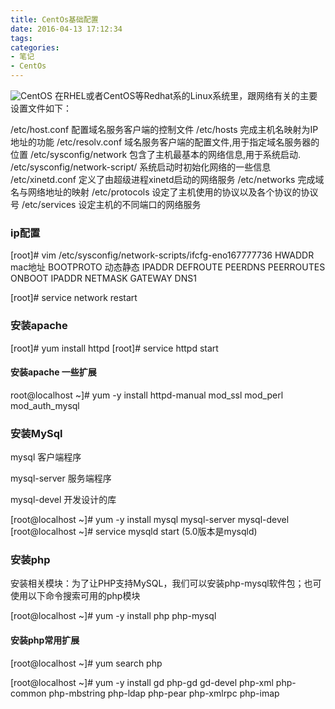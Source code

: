 ```yaml
---
title: CentOs基础配置
date: 2016-04-13 17:12:34
tags:
categories:
- 笔记
- CentOs
---
```


![CentOS](http://7xlana.com1.z0.glb.clouddn.com/myblog/git/091724151.jpg)
在RHEL或者CentOS等Redhat系的Linux系统里，跟网络有关的主要设置文件如下：

/etc/host.conf         配置域名服务客户端的控制文件
/etc/hosts             完成主机名映射为IP地址的功能
/etc/resolv.conf       域名服务客户端的配置文件,用于指定域名服务器的位置
/etc/sysconfig/network 包含了主机最基本的网络信息,用于系统启动.
/etc/sysconfig/network-script/    系统启动时初始化网络的一些信息
/etc/xinetd.conf       定义了由超级进程xinetd启动的网络服务
/etc/networks          完成域名与网络地址的映射
/etc/protocols         设定了主机使用的协议以及各个协议的协议号
/etc/services          设定主机的不同端口的网络服务 
<!--more-->
### ip配置


[root]# vim /etc/sysconfig/network-scripts/ifcfg-eno167777736
HWADDR mac地址
BOOTPROTO 动态静态
IPADDR
DEFROUTE
PEERDNS
PEERROUTES
ONBOOT
IPADDR
NETMASK
GATEWAY
DNS1

[root]# service network restart
### 安装apache
[root]# yum install httpd
[root]# service httpd start
#### 安装apache 一些扩展

root@localhost ~]# yum -y install httpd-manual mod_ssl mod_perl mod_auth_mysql
### 安装MySql
 mysql          客户端程序

 mysql-server    服务端程序

 mysql-devel    开发设计的库

[root@localhost ~]# yum -y install mysql mysql-server mysql-devel
[root@localhost ~]# service mysqld start (5.0版本是mysqld)

### 安装php
安装相关模块：为了让PHP支持MySQL，我们可以安装php-mysql软件包；也可使用以下命令搜索可用的php模块

[root@localhost ~]# yum -y install php php-mysql

#### 安装php常用扩展

[root@localhost ~]# yum search php

[root@localhost ~]# yum -y install gd php-gd gd-devel php-xml php-common php-mbstring php-ldap php-pear php-xmlrpc php-imap